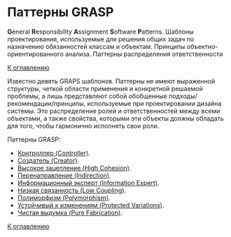# Паттерны GRASP

**G**eneral **R**esponsibility **A**ssignment **S**oftware **P**atterns. Шаблоны проектирования, используемые для решения общих задач по назначению обязанностей классам и объектам. Принципы объектно-ориентированного анализа. Паттерны распределения ответственности

<!--
https://ru.wikipedia.org/wiki/GRASP
https://alishoff.com/blog/365
https://bool.dev/blog/detail/grasp-printsipy
https://habr.com/ru/articles/92570/
-->

[К оглавлению](../README.md)

Известно девять GRAPS шаблонов. Паттерны не имеют выраженной структуры, четкой области применения и конкретной решаемой проблемы, а лишь представляют собой обобщенные подходы/рекомендации/принципы, используемые при проектировании дизайна системы. Это распределение ролей и ответственностей между всеми объектами, а также свойства, которыми эти объекты должны обладать для того, чтобы гармонично исполнять свои роли.

Паттерны GRASP:
- [Контроллер (Controller)](../patterns/design/grasp/controller).
- [Создатель (Creator)](../patterns/design/grasp/creator).
- [Высокое зацепление (High Cohesion)](../patterns/design/grasp/high-cohesion).
- [Перенаправление (Indirection)](../patterns/design/grasp/indirection).
- [Информационный эксперт (Information Expert)](../patterns/design/grasp/information-expert).
- [Низкая связанность (Low Coupling)](../patterns/design/grasp/low-coupling).
- [Полиморфизм (Polymorphism)](../patterns/design/grasp/polymorphism).
- [Устойчивый к изменениям (Protected Variations)](../patterns/design/grasp/protected-variations).
- [Чистая выдумка (Pure Fabrication)](../patterns/design/grasp/pure-fabrication).

[К оглавлению](../README.md)
